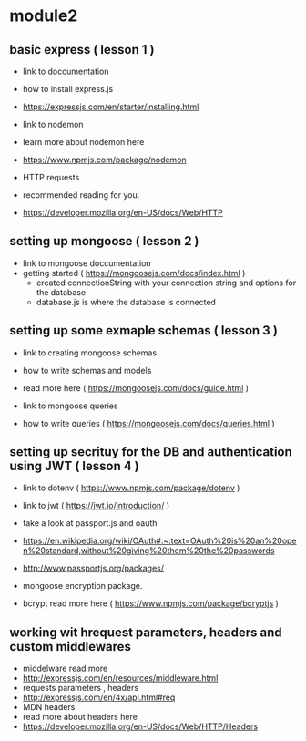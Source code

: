 # module2

## basic express ( lesson 1 )

- link to doccumentation
- how to install express.js
- https://expressjs.com/en/starter/installing.html

- link to nodemon
- learn more about nodemon here
- https://www.npmjs.com/package/nodemon

- HTTP requests
- recommended reading for you.
- https://developer.mozilla.org/en-US/docs/Web/HTTP

## setting up mongoose ( lesson 2 )

- link to mongoose doccumentation
- getting started ( https://mongoosejs.com/docs/index.html )
  - created connectionString with your connection string and options for the database
  - database.js is where the database is connected

## setting up some exmaple schemas ( lesson 3 )

- link to creating mongoose schemas
- how to write schemas and models
- read more here ( https://mongoosejs.com/docs/guide.html )

- link to mongoose queries
- how to write queries ( https://mongoosejs.com/docs/queries.html )

## setting up secrituy for the DB and authentication using JWT ( lesson 4 )

- link to dotenv ( https://www.npmjs.com/package/dotenv )
- link to jwt ( https://jwt.io/introduction/ )
- take a look at passport.js and oauth
- https://en.wikipedia.org/wiki/OAuth#:~:text=OAuth%20is%20an%20open%20standard,without%20giving%20them%20the%20passwords
- http://www.passportjs.org/packages/

- mongoose encryption package.
- bcrypt read more here ( https://www.npmjs.com/package/bcryptjs )

## working wit hrequest parameters, headers and custom middlewares

- middelware read more
- http://expressjs.com/en/resources/middleware.html
- requests parameters , headers
- http://expressjs.com/en/4x/api.html#req
- MDN headers
- read more about headers here
- https://developer.mozilla.org/en-US/docs/Web/HTTP/Headers
